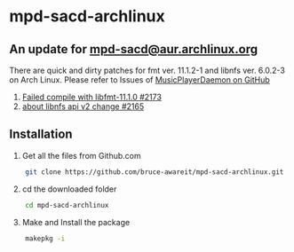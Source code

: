 # mpd-sacd-archlinux
An update for [mpd-sacd@aur.archlinux.org](https://aur.archlinux.org/packages/mpd-sacd)
---

There are quick and dirty patches for fmt ver. 11.1.2-1 and libnfs ver. 6.0.2-3 on Arch Linux.
Please refer to Issues of [MusicPlayerDaemon on GitHub](https://github.com/MusicPlayerDaemon/MPD)

1. [Failed compile with libfmt-11.1.0 #2173](https://github.com/MusicPlayerDaemon/MPD/issues/2173)
2. [about libnfs api v2 change #2165](https://github.com/MusicPlayerDaemon/MPD/issues/2165)



## Installation
1. Get all the files from Github.com
```bash
    git clone https://github.com/bruce-awareit/mpd-sacd-archlinux.git
```
2. cd the downloaded folder
```bash
    cd mpd-sacd-archlinux
```
3. Make and Install the package
```bash
    makepkg -i  
```
